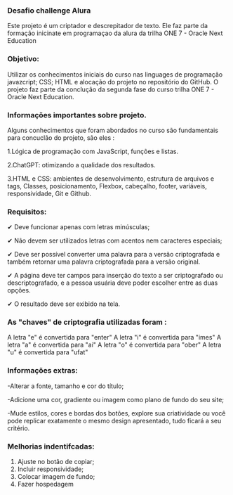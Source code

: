 ### Desafio challenge Alura
Este projeto é um criptador e descrepitador de  texto. Ele faz parte da formação inicinate em programaçao da alura da trilha ONE 7 - Oracle Next Education 

### Objetivo: 
Utilizar os conhecimentos iniciais do  curso nas linguages de programação javazcript; CSS; HTML e alocação do projeto no repositório do GitHub. O projeto faz parte da conclução da segunda fase do curso trilha ONE 7 - Oracle Next Education. 

### Informações importantes sobre projeto.
Alguns conhecimentos que foram abordados no curso são fundamentais para concuclão do projeto, são eles :  

1.Lógica de programação com JavaScript, funções e listas. 

2.ChatGPT: otimizando a qualidade dos resultados.

3.HTML e CSS: ambientes de desenvolvimento, estrutura de arquivos e tags, Classes, posicionamento, Flexbox, cabeçalho, footer, variáveis, responsividade, Git e Github.


### Requisitos:

✔ Deve funcionar apenas com letras minúsculas;

✔ Não devem ser utilizados letras com acentos nem caracteres especiais;

✔ Deve ser possível converter uma palavra para a versão criptografada e também retornar uma palavra criptografada para a versão original.

✔ A página deve ter campos para inserção do texto a ser criptografado ou descriptografado, e a pessoa usuária deve poder escolher entre as duas opções.

✔ O resultado deve ser exibido na tela.


### As "chaves" de criptografia utilizadas foram :
A letra "e" é convertida para "enter"
A letra "i" é convertida para "imes"
A letra "a" é convertida para "ai"
A letra "o" é convertida para "ober"
A letra "u" é convertida para "ufat"

### Informações extras:
-Alterar a fonte, tamanho e cor do título;

-Adicione uma cor, gradiente ou imagem como plano de fundo do seu site;

-Mude estilos, cores e bordas dos botões, explore sua criatividade ou você pode replicar exatamente o mesmo design apresentado, tudo ficará a seu critério. 

### Melhorias indentifcadas:

1. Ajuste no botão de copiar;
2. Incluir responsividade;
3. Colocar imagem de fundo;
4. Fazer hospedagem 



